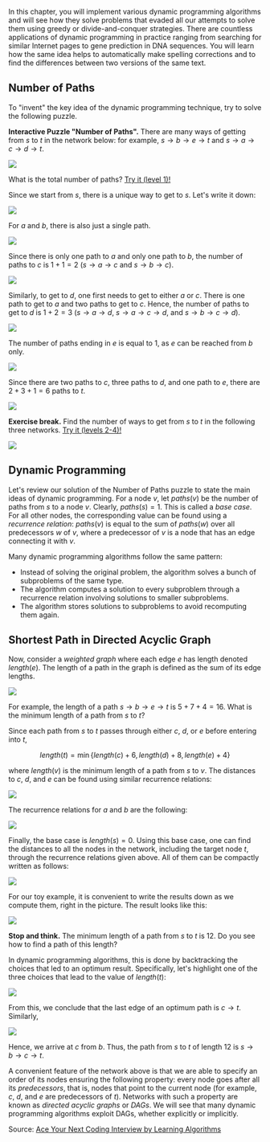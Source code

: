 In this chapter, you will implement various dynamic programming algorithms and
will see how they solve problems that evaded all our attempts to solve them using
greedy or divide-and-conquer strategies. There are countless applications of
dynamic programming in practice ranging from searching for similar Internet
pages to gene prediction in DNA sequences. You will learn how the same idea helps
to automatically make spelling corrections and to find the differences between
two versions of the same text.

## Number of Paths

To "invent" the key idea of the dynamic programming technique,
try to solve the following puzzle.

**Interactive Puzzle "Number of Paths".**
There are many ways of getting from $s$ to $t$ in the
network below: for example, $s \to b \to e \to t$ and $s \to a \to c \to d \to t$.

<img src="../../images/network1.png">

What is the total number of paths?
[Try it (level 1)!](https://discrete-math-puzzles.github.io/puzzles/number-of-paths/index.html)

Since we start from $s$, there is a unique way
to get to $s$. Let's write it down:

<img src="../../images/network2.png">

For $a$ and $b$, there is also just a single path.

<img src="../../images/network3.png">

Since there is only one path to $a$ and only one path to $b$, the number of paths
to $c$ is $1+1=2$ ($s \to a \to c$ and $s \to b \to c$).

<img src="../../images/network4.png">

Similarly, to get to $d$, one first needs to get to either $a$ or $c$.
There is one path to get to $a$ and two paths to get to $c$.
Hence, the number of paths to get to $d$ is $1+2=3$
($s\to a \to d$, $s\to a \to c \to d$, and $s\to b \to c \to d$).

<img src="../../images/network5.png">

The number of paths ending in $e$ is equal to $1$, as $e$ can be reached from $b$ only.

<img src="../../images/network6.png">

Since there are two paths to $c$, three paths to $d$, and one
path to $e$, there are $2+3+1=6$ paths to $t$.

<img src="../../images/network7.png">


**Exercise break.**
Find the number of ways to get from $s$ to $t$ in the following three networks.
[Try it (levels 2-4)!](https://discrete-math-puzzles.github.io/puzzles/number-of-paths/index.html)

<img src="../../images/network8.png">

## Dynamic Programming

Let's review our solution of the Number of Paths puzzle
to state the main ideas of dynamic programming.
For a node $v$, let ${paths}(v)$
be the number of paths from $s$ to a node $v$. Clearly, ${paths}(s)=1$.
This is called a *base case*.
For all other nodes, the corresponding value can be found using
a *recurrence relation*: $paths(v)$ is equal to the sum of $paths(w)$
over all predecessors $w$ of $v$,
where a predecessor of $v$ is a node that has an edge connecting
it with $v$.

Many dynamic programming algorithms follow the same pattern:

* Instead of solving the original problem, the algorithm solves a bunch of subproblems of the same type.
* The algorithm computes a solution to every subproblem through a recurrence relation involving solutions to smaller
  subproblems.
* The algorithm stores solutions to subproblems to avoid recomputing them again.

## Shortest Path in Directed Acyclic Graph

Now, consider a *weighted graph* where each edge $e$ has length denoted
${length}(e)$. The length of a path in the graph is defined as the sum of
its edge lengths.

<img src="../../images/network9.png">

For example, the length
of a path $s \to b \to e \to t$ is $5+7+4=16$. What is the minimum length
of a path from $s$ to $t$?

Since each path from $s$ to $t$ passes through either $c$, $d$, or $e$ before entering into $t$,

$${length}(t)=\min \lbrace {length}(c)+6, {length}(d)+8, {length}(e)+4 \rbrace $$

where ${length}(v)$ is the minimum length
of a path from $s$ to $v$. The distances to $c$, $d$, and $e$
can be found using similar recurrence relations:

<img src="../../images/network10.png">

The recurrence relations for $a$ and $b$ are the following:

<img src="../../images/network12.png">

Finally, the base case is ${length}(s)=0$. Using this base case,
one can find the distances to all the nodes in the network, including the target node $t$, through the recurrence
relations given above. All of them
can be compactly written as follows:

<img src="../../images/network13.png">

For our toy example, it is convenient to write the results down as we compute them,
right in the picture. The result looks like this:

<img src="../../images/network14.png">

**Stop and think.** The minimum length of a path from $s$ to $t$ is $12$.
Do you see how to find a path of this length?

In dynamic programming algorithms, this is done by backtracking
the choices that led to an optimum result. Specifically, let's highlight
one of the three choices that lead to the value of ${length}(t)$:

<img src="../../images/network15.png">

From this, we conclude that the last edge of an optimum path is $c \to t$.
Similarly,

<img src="../../images/network16.png">

Hence, we arrive at $c$ from $b$. Thus, the path from $s$ to $t$ of
length $12$
is $s \to b \to c \to t$.

A convenient feature of the network above is that we are able
to specify an order of its nodes ensuring the following property:
every node goes after all its *predecessors*, that is,
nodes that point to the current node (for example, $c$, $d$, and $e$
are predecessors of $t$). Networks with such a property are known
as *directed acyclic graphs* or *DAGs*.
We will see that many dynamic programming algorithms exploit DAGs, whether explicitly
or implicitly.

Source:
[Ace Your Next Coding Interview by Learning Algorithms](https://bit.ly/acecogniterra)

